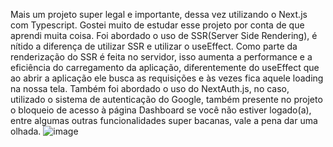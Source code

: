 Mais um projeto super legal e importante, dessa vez utilizando o Next.js com Typescript. Gostei muito de estudar esse projeto por conta de que aprendi muita coisa. Foi abordado o uso de SSR(Server Side Rendering), é nítido a diferença de utilizar SSR e utilizar o useEffect. Como parte da renderização do SSR é feita no servidor, isso aumenta a performance e a eficiência do carregamento da aplicação, diferentemente do useEffect que ao abrir a aplicação ele busca as requisições e às vezes fica aquele loading na nossa tela. Também foi abordado o uso do NextAuth.js, no caso, utilizado o sistema de autenticação do Google, também presente no projeto o bloqueio de acesso à página Dashboard se você não estiver logado(a), entre algumas outras funcionalidades super bacanas, vale a pena dar uma olhada.
![image](https://user-images.githubusercontent.com/88665118/218085966-262b2242-d4aa-4a75-a16b-8d05a6e2dbef.png)
